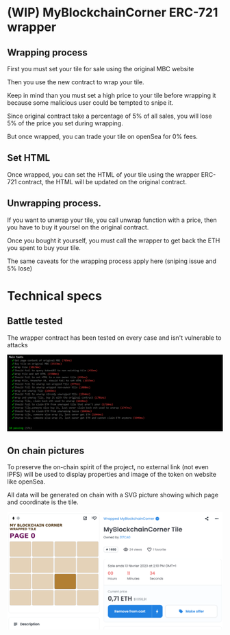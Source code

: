 # (WIP) MyBlockchainCorner ERC-721 wrapper

## Wrapping process 

First you must set your tile for sale using the original MBC website

Then you use the new contract to wrap your tile. 

Keep in mind than you must set a high price to your tile before wrapping it because some malicious user could be tempted to snipe it. 

Since original contract take a percentage of 5% of all sales, you will lose 5% of the price you set during wrapping. 

But once wrapped, you can trade your tile on openSea for 0% fees. 

## Set HTML 

Once wrapped, you can set the HTML of your tile using the wrapper ERC-721 contract, the HTML will be updated on the original contract. 

## Unwrapping process. 

If you want to unwrap your tile, you call unwrap function with a price, then you have to buy it yoursel on the original contract.

Once you bought it yourself, you must call the wrapper to get back the ETH you spent to buy your tile.

The same caveats for the wrapping process apply here (sniping issue and 5% lose)

# Technical specs 

## Battle tested
The wrapper contract has been tested on every case and isn't vulnerable to attacks

![alt text](./tests.PNG "Tests")

## On chain pictures
To preserve the on-chain spirit of the project, no external link (not even IPFS) will be used to display properties and image of the token on website like openSea. 

All data will be generated on chain with a SVG picture showing which page and coordinate is the tile.

![alt text](./openSea.PNG "Tests")
